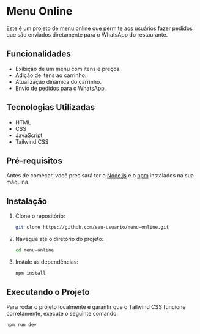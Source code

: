 # Menu Online

Este é um projeto de menu online que permite aos usuários fazer pedidos que são enviados diretamente para o WhatsApp do restaurante.

## Funcionalidades

- Exibição de um menu com itens e preços.
- Adição de itens ao carrinho.
- Atualização dinâmica do carrinho.
- Envio de pedidos para o WhatsApp.

## Tecnologias Utilizadas

- HTML
- CSS
- JavaScript
- Tailwind CSS

## Pré-requisitos

Antes de começar, você precisará ter o [Node.js](https://nodejs.org/) e o [npm](https://www.npmjs.com/) instalados na sua máquina.

## Instalação

1. Clone o repositório:

    ```bash
    git clone https://github.com/seu-usuario/menu-online.git
    ```

2. Navegue até o diretório do projeto:

    ```bash
    cd menu-online
    ```

3. Instale as dependências:

    ```bash
    npm install
    ```

## Executando o Projeto

Para rodar o projeto localmente e garantir que o Tailwind CSS funcione corretamente, execute o seguinte comando:

```bash
npm run dev
